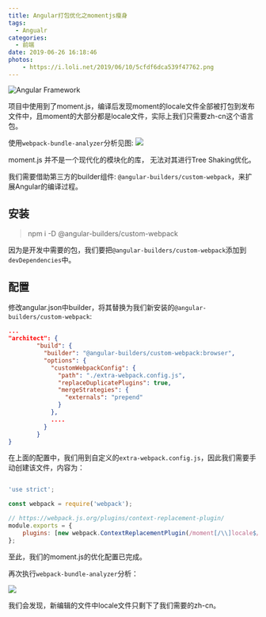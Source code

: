 ```yaml
---
title: Angular打包优化之momentjs瘦身
tags:
  - Angualr
categories:
  - 前端
date: 2019-06-26 16:18:46
photos:
    - https://i.loli.net/2019/06/10/5cfdf6dca539f47762.png
---
```



![Angular Framework](https://i.loli.net/2019/06/10/5cfdf6dca539f47762.png)

项目中使用到了moment.js，编译后发现moment的locale文件全部被打包到发布文件中，且moment的大部分都是locale文件，实际上我们只需要zh-cn这个语言包。

使用`webpack-bundle-analyzer`分析见图:
![](https://cdn.nlark.com/yuque/0/2019/png/269363/1561536056876-assets/web-upload/321acf7d-a2f8-4649-ad76-dcf826773709.png)

moment.js 并不是一个现代化的模块化的库， 无法对其进行Tree Shaking优化。

我们需要借助第三方的builder组件: `@angular-builders/custom-webpack`，来扩展Angular的编译过程。


## 安装
> npm i -D @angular-builders/custom-webpack

因为是开发中需要的包，我们要把`@angular-builders/custom-webpack`添加到`devDependencies`中。

## 配置

修改angular.json中builder，将其替换为我们新安装的`@angular-builders/custom-webpack`:

```json
...
"architect": {
        "build": {
          "builder": "@angular-builders/custom-webpack:browser",
          "options": {
            "customWebpackConfig": {
              "path": "./extra-webpack.config.js",
              "replaceDuplicatePlugins": true,
              "mergeStrategies": {
                "externals": "prepend"
              }
            },
            ....
          }
        }
}
```

在上面的配置中，我们用到自定义的`extra-webpack.config.js`，因此我们需要手动创建该文件，内容为：

```javascript

'use strict';

const webpack = require('webpack');

// https://webpack.js.org/plugins/context-replacement-plugin/
module.exports = {
    plugins: [new webpack.ContextReplacementPlugin(/moment[/\\]locale$/, /zh-cn/)]
};

```

至此，我们的moment.js的优化配置已完成。

再次执行`webpack-bundle-analyzer`分析：

![](https://cdn.nlark.com/yuque/0/2019/png/269363/1561537017238-assets/web-upload/ffc4b654-ab56-4185-8b4b-df925e8052d1.png)

我们会发现，新编辑的文件中locale文件只剩下了我们需要的zh-cn。
